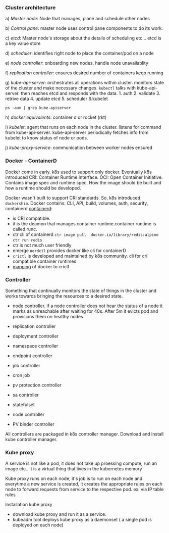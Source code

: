 ### Cluster architecture

a) _Master node_: Node that manages, plane and schedule other nodes

b) _Control pane_: master node uses control pane components to do its work.

c) _etcd_: Master node's storage about the details of scheduling etc... etcd is a key value store

d) _scheduler_: identifies right node to place the container/pod on a node

e) _node controller_: onboarding new nodes, handle node unavailablity

f) _replication controller_: ensures desired number of containers keep running

g) _kube-api-server_: orchestrates all operations within cluster. monitors state of the cluster and make necessary changes. `kubectl` talks with kube-api-server. then reaches etcd and responds with the data. 1. auth 2. validate 3. retrive data 4. update etcd 5. scheduler 6.kubelet

`ps -aux | grep kube-apiserver`

h) _docker equivalents_: container d or rocket (rkt)

i) _kubelet_: agent that runs on each node in the cluster. listens for command from kube-api-server. kube-api-server periodically fetches info from kubelet to know status of node or pods.

j) _kube-proxy-service_: communication between worker nodes ensured 


### Docker - ContainerD

Docker come in early. k8s used to support only docker. 
Eventually k8s introduced CRI: Container Runtime Interface.
OCI: Open Container Initiative. Contains image spec and runtime spec. How the image should be built and how a runtime should be developed.

Docker wasn't built to support CRI standards. So, k8s introduced `dockershim`.
Docker contains: CLI, API, build, volumes, auth, security, containerd
[containerd](https://github.com/containerd/containerd): 
- is CRI compatible. 
- it is the deamon that manages container runtime.container runtime is called runc.
- ctr cli of containerd `ctr image pull  docker.io/library/redis:alpine` `ctr run redis`
- ctr is not much user friendly
- emerge `nerdctl` provides docker like cli for containerD
- `crictl` is developed and maintained by k8s community. cli for cri compatible container runtimes
- [mapping](https://kubernetes.io/docs/reference/tools/map-crictl-dockercli/) of docker to crictl



### Controller

Something that continually monitors the state of things in the cluster and works towards bringing the resources to a desired state.

- node controller. if a node controller does not hear the status of a node it marks as unreachable after waiting for 40s. After 5m it evicts pod and provisions them on healthy nodes.

- replication controller
- deployment controller
- namespace controller
- endpoint controller
- job controller
- cron job
- pv protection controller
- sa controller
- statefulset
- node controller
- PV binder controller

All controllers are packaged in k8s controller manager. Download and install kube controller manager.


### Kube proxy

A service is not like a pod, it does not take up proessing compute, run an image etc.. it is a virtual thing that lives in the kubernetes memory

Kube proxy runs on each node, it's job is to run on each node and everytime a new service is created, it creates the appropriate rules on each node to forward requests from service to the respective pod. ex: via IP table rules

Installation kube proxy
- download kube proxy and run it as a service.
- kubeadm tool deploys kube proxy as a daemonset ( a single pod is deployed on each node)

